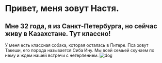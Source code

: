 # Привет, меня зовут Настя.

Мне 32 года, я из Санкт-Петербурга, но сейчас живу в Казахстане. Тут классно!
---
У меня есть классная собака, которая осталась в Питере. Пса зовут Такеши, его порода называется Сиба Ину. Мы всей семьей скучаем по нему и ждем нашей встречи с нетерпением. 
![dog](photo_2021-05-27_21-05-34.jpg)
